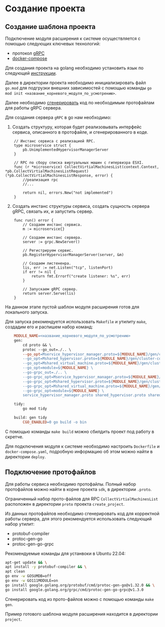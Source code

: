 # Создание проекта

## Создание шаблона проекта

Подключение модуля расширения к системе осуществляется с помощью следующих ключевых технологий:

- протокол [gRPC](https://grpc.io/docs/what-is-grpc/introduction/)
- [docker-compose](https://docs.docker.com/compose/)

Для создания проекта на golang необходимо установить язык по следующей [инструкции](https://go.dev/doc/install).

Далее в директории проекта необходимо инициализировать файл `go.mod` для подгрузки внешних зависимостей с помощью команды `go mod init <название_корневого_модуля_по_усмотрению>`.

Далее необходимо [сгенерировать](#Подключение-протофайлов) код по необходимым протофайлам для работы gRPC сервера.

Для создания сервера `gRPC` в go нам необходимо:

1. Создать структуру, которая будет реализовывать интерфейс сервиса, описанного в протофайле, и сгенерированного в коде.

```golang
    // Инстанс сервиса с реализацией RPC.
    type microservice struct {
        pb.UnimplementedHypervisorManagerServer
    }

    // RPC по сбору списка виртуальных машин с гипервизра ESXI.
    func (r *microservice) CollectVirtialMachinesList(context.Context, *pb.CollectVirtialMachinesListRequest) (*pb.CollectVirtialMachinesListResponse, error) {
        //реализация rpc
        //...

        return nil, errors.New("not implemented")
    }
```

2. Создать инстанс структуры сервиса, создать сущность сервера gRPC, связать их, и запустить сервер.

```golang
    func run() error {
        // Создаем инстанс сервиса.
        m := microservice{}

        // Создаем инстанс сервера.
        server := grpc.NewServer()

        // Регистрируем сервис.
        pb.RegisterHypervisorManagerServer(server, &m)

        // Создаем листененра.
        lis, err := net.Listen("tcp", listenPort)
        if err != nil {
            return fmt.Errorf("create listener: %s", err)
        }

        // Запускаем gRPC сервер.
        return server.Serve(lis)
    }
```

На данном этапе пустой шаблон модуля расширения готов для локального запуска.

Для запуска рекомендуется использовать `Makefile` и утилиту `make`, создадим его и распишем набор команд:

```makefile
    MODULE_NAME=<название_корневого_модуля_по_усмотрению>
    gen:
        cd proto && \
        protoc --go_out=./.. \
        --go_opt=Mservice_hypervisor_manager.proto=${MODULE_NAME}/gen/cluster-contract \
        --go_opt=Mshared_hypervisor.proto=${MODULE_NAME}/gen/cluster-contract \
        --go_opt=Mshared_virtual_machine.proto=${MODULE_NAME}/gen/cluster-contract \
        --go_opt=module=${MODULE_NAME} \
        --go-grpc_out=./.. \
        --go-grpc_opt=Mservice_hypervisor_manager.proto=${MODULE_NAME}/gen/cluster-contract \
        --go-grpc_opt=Mshared_hypervisor.proto=${MODULE_NAME}/gen/cluster-contract \
        --go-grpc_opt=Mshared_virtual_machine.proto=${MODULE_NAME}/gen/cluster-contract \
        --go-grpc_opt=module=${MODULE_NAME} \
        service_hypervisor_manager.proto shared_hypervisor.proto shared_virtual_machine.proto

    tidy:
        go mod tidy

    build: gen tidy
        CGO_ENABLED=0 go build -o bin
```

С помощью команды `make build` можно сбилдить проект под работу в скретче.

Для подключения модуля к системе необходимо настроить `Dockerfile` и `docker-compose.yaml`, подробную информацию об этом можно найти в директории `deploy`.

## Подключение протофайлов

Для работы сервиса необходимо протофайлы. Полный набор протофайлов можно найти в корне проекта `sdk`, в директории `.proto`.

Ограниченный набор прото-файлов для RPC `CollectVirtialMachinesList` расположен в директории `proto` проекта `create_project`.

Из данных протофайлов необходимо сгенерировать код для корректной работы сервера, для этого рекомендуется использовать следующий набор утилит:

- protobuf-compiler
- protoc-gen-go
- protoc-gen-go-grpc

Рекомендуемые команды для устанвоки в Ubuntu 22.04:

```sh
apt-get update && \
apt install -y protobuf-compiler && \
apt clean
go env -w GOSUMDB=off
go env -w GO111MODULE=on
go install google.golang.org/protobuf/cmd/protoc-gen-go@v1.32.0 && \
go install google.golang.org/grpc/cmd/protoc-gen-go-grpc@v1.3.0
```

Сгенерировать код из прото-файлов можно с помощью команды `make gen`.

Пример готового шаблона модуля расширения находится в директории `project`.
